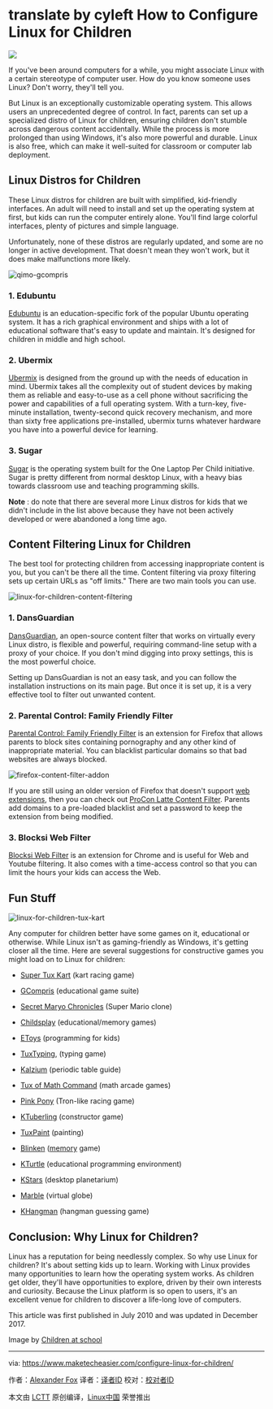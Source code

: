 translate by cyleft
How to Configure Linux for Children
======

![](https://www.maketecheasier.com/assets/uploads/2017/12/keep-kids-safe-online-hero.jpg)

If you've been around computers for a while, you might associate Linux with a certain stereotype of computer user. How do you know someone uses Linux? Don't worry, they'll tell you.

But Linux is an exceptionally customizable operating system. This allows users an unprecedented degree of control. In fact, parents can set up a specialized distro of Linux for children, ensuring children don't stumble across dangerous content accidentally. While the process is more prolonged than using Windows, it's also more powerful and durable. Linux is also free, which can make it well-suited for classroom or computer lab deployment.

## Linux Distros for Children

These Linux distros for children are built with simplified, kid-friendly interfaces. An adult will need to install and set up the operating system at first, but kids can run the computer entirely alone. You'll find large colorful interfaces, plenty of pictures and simple language.

Unfortunately, none of these distros are regularly updated, and some are no longer in active development. That doesn't mean they won't work, but it does make malfunctions more likely.

![qimo-gcompris][1]


### 1. Edubuntu

[Edubuntu][2] is an education-specific fork of the popular Ubuntu operating system. It has a rich graphical environment and ships with a lot of educational software that's easy to update and maintain. It's designed for children in middle and high school.

### 2. Ubermix

[Ubermix][3] is designed from the ground up with the needs of education in mind. Ubermix takes all the complexity out of student devices by making them as reliable and easy-to-use as a cell phone without sacrificing the power and capabilities of a full operating system. With a turn-key, five-minute installation, twenty-second quick recovery mechanism, and more than sixty free applications pre-installed, ubermix turns whatever hardware you have into a powerful device for learning.

### 3. Sugar

[Sugar][4] is the operating system built for the One Laptop Per Child initiative. Sugar is pretty different from normal desktop Linux, with a heavy bias towards classroom use and teaching programming skills.

 **Note** : do note that there are several more Linux distros for kids that we didn't include in the list above because they have not been actively developed or were abandoned a long time ago.

## Content Filtering Linux for Children

The best tool for protecting children from accessing inappropriate content is you, but you can't be there all the time. Content filtering via proxy filtering sets up certain URLs as "off limits." There are two main tools you can use.

![linux-for-children-content-filtering][5]

### 1. DansGuardian

[DansGuardian][6], an open-source content filter that works on virtually every Linux distro, is flexible and powerful, requiring command-line setup with a proxy of your choice. If you don't mind digging into proxy settings, this is the most powerful choice.

Setting up DansGuardian is not an easy task, and you can follow the installation instructions on its main page. But once it is set up, it is a very effective tool to filter out unwanted content.

### 2. Parental Control: Family Friendly Filter

[Parental Control: Family Friendly Filter][7] is an extension for Firefox that allows parents to block sites containing pornography and any other kind of inappropriate material. You can blacklist particular domains so that bad websites are always blocked.

![firefox-content-filter-addon][8]

If you are still using an older version of Firefox that doesn't support [web extensions][9], then you can check out [ProCon Latte Content Filter][10]. Parents add domains to a pre-loaded blacklist and set a password to keep the extension from being modified.

### 3. Blocksi Web Filter

[Blocksi Web Filter][11] is an extension for Chrome and is useful for Web and Youtube filtering. It also comes with a time-access control so that you can limit the hours your kids can access the Web.

## Fun Stuff

![linux-for-children-tux-kart][12]

Any computer for children better have some games on it, educational or otherwise. While Linux isn't as gaming-friendly as Windows, it's getting closer all the time. Here are several suggestions for constructive games you might load on to Linux for children:

*   [Super Tux Kart][21] (kart racing game)

*   [GCompris][22] (educational game suite)

*   [Secret Maryo Chronicles][23] (Super Mario clone)

*   [Childsplay][24] (educational/memory games)

*   [EToys][25] (programming for kids)

*   [TuxTyping][26], (typing game)

*   [Kalzium][27] (periodic table guide)

*   [Tux of Math Command][28] (math arcade games)

*   [Pink Pony][29] (Tron-like racing game)

*   [KTuberling][30] (constructor game)

*   [TuxPaint][31] (painting)

*   [Blinken][32] ([memory][33] game)

*   [KTurtle][34] (educational programming environment)

*   [KStars][35] (desktop planetarium)

*   [Marble][36] (virtual globe)

*   [KHangman][37] (hangman guessing game)

## Conclusion: Why Linux for Children?

Linux has a reputation for being needlessly complex. So why use Linux for children? It's about setting kids up to learn. Working with Linux provides many opportunities to learn how the operating system works. As children get older, they'll have opportunities to explore, driven by their own interests and curiosity. Because the Linux platform is so open to users, it's an excellent venue for children to discover a life-long love of computers.

This article was first published in July 2010 and was updated in December 2017.

Image by [Children at school][13]

--------------------------------------------------------------------------------

via: https://www.maketecheasier.com/configure-linux-for-children/

作者：[Alexander Fox][a]
译者：[译者ID](https://github.com/译者ID)
校对：[校对者ID](https://github.com/校对者ID)

本文由 [LCTT](https://github.com/LCTT/TranslateProject) 原创编译，[Linux中国](https://linux.cn/) 荣誉推出

[a]:https://www.maketecheasier.com/author/alexfox/
[1]:https://www.maketecheasier.com/assets/uploads/2010/08/qimo-gcompris.jpg (qimo-gcompris)
[2]:http://www.edubuntu.org
[3]:http://www.ubermix.org/
[4]:http://wiki.sugarlabs.org/go/Downloads
[5]:https://www.maketecheasier.com/assets/uploads/2017/12/linux-for-children-content-filtering.png (linux-for-children-content-filtering)
[6]:https://help.ubuntu.com/community/DansGuardian
[7]:https://addons.mozilla.org/en-US/firefox/addon/family-friendly-filter/
[8]:https://www.maketecheasier.com/assets/uploads/2017/12/firefox-content-filter-addon.png (firefox-content-filter-addon)
[9]:https://www.maketecheasier.com/best-firefox-web-extensions/
[10]:https://addons.mozilla.org/en-US/firefox/addon/procon-latte/
[11]:https://chrome.google.com/webstore/detail/blocksi-web-filter/pgmjaihnmedpcdkjcgigocogcbffgkbn?hl=en
[12]:https://www.maketecheasier.com/assets/uploads/2017/12/linux-for-children-tux-kart-e1513389774535.jpg (linux-for-children-tux-kart)
[13]:https://www.flickr.com/photos/lupuca/8720604364
[21]:http://supertuxkart.sourceforge.net/
[22]:http://gcompris.net/
[23]:http://www.secretmaryo.org/
[24]:http://www.schoolsplay.org/
[25]:http://www.squeakland.org/about/intro/
[26]:http://tux4kids.alioth.debian.org/tuxtype/index.php
[27]:http://edu.kde.org/kalzium/
[28]:http://tux4kids.alioth.debian.org/tuxmath/index.php
[29]:http://code.google.com/p/pink-pony/
[30]:http://games.kde.org/game.php?game=ktuberling
[31]:http://www.tuxpaint.org/
[32]:https://www.kde.org/applications/education/blinken/
[33]:https://www.ebay.com/sch/i.html?_nkw=memory
[34]:https://www.kde.org/applications/education/kturtle/
[35]:https://www.kde.org/applications/education/kstars/
[36]:https://www.kde.org/applications/education/marble/
[37]:https://www.kde.org/applications/education/khangman/
